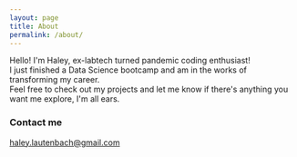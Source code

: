 ```yaml
---
layout: page
title: About
permalink: /about/
---
```

Hello! I'm Haley, ex-labtech turned pandemic coding enthusiast!<br>
I just finished a Data Science bootcamp and am in the works of transforming my career.<br>
Feel free to check out my projects and let me know if there's anything you want me explore, I'm all ears.

### Contact me

[haley.lautenbach@gmail.com](mailto:haley.lautenbach@gmail.com)
